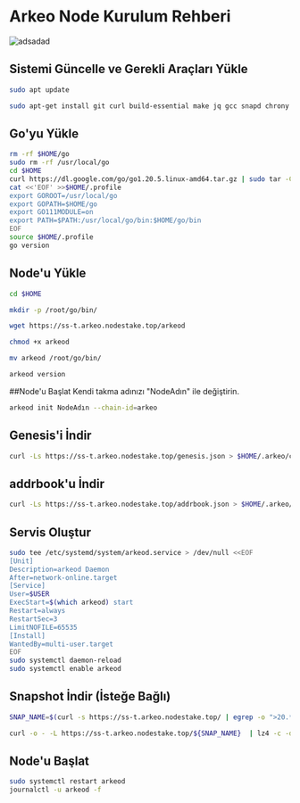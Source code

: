 # Arkeo Node Kurulum Rehberi

![adsadad](https://github.com/brsbrc/Testnetler-ve-Rehberler/assets/107190154/a04a94b7-9afe-43e0-bcc2-5e842ccc5189)

## Sistemi Güncelle ve Gerekli Araçları Yükle

```bash
sudo apt update

sudo apt-get install git curl build-essential make jq gcc snapd chrony lz4 tmux unzip bc -y
```

## Go'yu Yükle
```bash
rm -rf $HOME/go
sudo rm -rf /usr/local/go
cd $HOME
curl https://dl.google.com/go/go1.20.5.linux-amd64.tar.gz | sudo tar -C /usr/local -zxvf -
cat <<'EOF' >>$HOME/.profile
export GOROOT=/usr/local/go
export GOPATH=$HOME/go
export GO111MODULE=on
export PATH=$PATH:/usr/local/go/bin:$HOME/go/bin
EOF
source $HOME/.profile
go version
```

## Node'u Yükle
```bash
cd $HOME

mkdir -p /root/go/bin/

wget https://ss-t.arkeo.nodestake.top/arkeod

chmod +x arkeod

mv arkeod /root/go/bin/

arkeod version
```

##Node'u Başlat
Kendi takma adınızı "NodeAdın" ile değiştirin.
```bash
arkeod init NodeAdın --chain-id=arkeo
```

## Genesis'i İndir
```bash
curl -Ls https://ss-t.arkeo.nodestake.top/genesis.json > $HOME/.arkeo/config/genesis.json
```

## addrbook'u İndir
```bash
curl -Ls https://ss-t.arkeo.nodestake.top/addrbook.json > $HOME/.arkeo/config/addrbook.json
```

## Servis Oluştur
```bash
sudo tee /etc/systemd/system/arkeod.service > /dev/null <<EOF
[Unit]
Description=arkeod Daemon
After=network-online.target
[Service]
User=$USER
ExecStart=$(which arkeod) start
Restart=always
RestartSec=3
LimitNOFILE=65535
[Install]
WantedBy=multi-user.target
EOF
sudo systemctl daemon-reload
sudo systemctl enable arkeod
```

## Snapshot İndir (İsteğe Bağlı)
```bash
SNAP_NAME=$(curl -s https://ss-t.arkeo.nodestake.top/ | egrep -o ">20.*\.tar.lz4" | tr -d ">")

curl -o - -L https://ss-t.arkeo.nodestake.top/${SNAP_NAME}  | lz4 -c -d - | tar -x -C $HOME/.arkeo
```

## Node'u Başlat
```bash
sudo systemctl restart arkeod
journalctl -u arkeod -f
```
